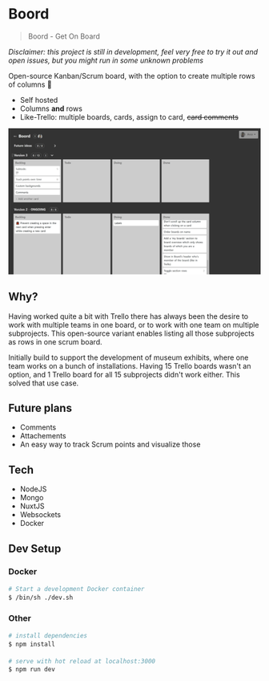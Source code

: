 # Boord

> Boord - Get On Board

_Disclaimer: this project is still in development, feel very free to try it out and open issues, but you might run in some unknown problems_

Open-source Kanban/Scrum board, with the option to create multiple rows of columns 🤯

- Self hosted
- Columns **and** rows
- Like-Trello: multiple boards, cards, assign to card, ~~card comments~~

!["Screenshot of Boord](screenshot.jpg)

## Why?

Having worked quite a bit with Trello there has always been the desire to work with multiple teams in one board, or to work with one team on multiple subprojects. This open-source variant enables listing all those subprojects as rows in one scrum board.

Initially build to support the development of museum exhibits, where one team works on a bunch of installations. Having 15 Trello boards wasn't an option, and 1 Trello board for all 15 subprojects didn't work either. This solved that use case.

## Future plans

- Comments
- Attachements
- An easy way to track Scrum points and visualize those

## Tech

- NodeJS
- Mongo
- NuxtJS
- Websockets
- Docker

## Dev Setup

### Docker

```bash
# Start a development Docker container
$ /bin/sh ./dev.sh
```

### Other

```bash
# install dependencies
$ npm install

# serve with hot reload at localhost:3000
$ npm run dev
```
